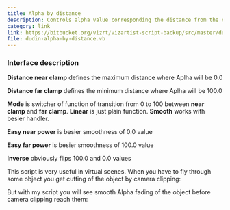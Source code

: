 ```yaml
---
title: Alpha by distance
description: Controls alpha value corresponding the distance from the current camera to the object.
category: link
link: https://bitbucket.org/vizrt/vizartist-script-backup/src/master/dudin-alpha/dudin-alpha-by-distance/
file: dudin-alpha-by-distance.vb
---
```


<media-youtube url="https://youtu.be/aNGZUmgxU3w" />

<interface-description image="alpha-by-distance-interface.png">

### Interface description

__Distance near clamp__ defines the maximum distance where Aplha will be 0.0

__Distance far clamp__ defines the minimum distance where Aplha will be 100.0

__Mode__ is switcher of function of transition from 0 to 100 between __near clamp__ and __far clamp__. __Linear__ is just plain function. __Smooth__ works with besier handler.

__Easy near power__ is besier smoothness of 0.0 value

__Easy far power__ is besier smoothness of 100.0 value

__Inverse__ obviously flips 100.0 and 0.0 values

</interface-description>

This script is very useful in virtual scenes. When you have to fly through some object you get cutting of the object by camera clipping:

<media-image name="near-plane-clipping.png" />

But with my script you will see smooth Alpha fading of the object before camera clipping reach them:

<media-image name="semi-alpha.png" />
